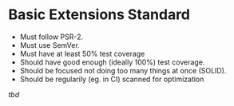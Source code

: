 # Basic Extensions Standard

- Must follow PSR-2.
- Must use SemVer.
- Must have at least 50% test coverage
- Should have good enough (ideally 100%) test coverage.
- Should be focused not doing too many things at once (SOLID).
- Should be regularily (eg. in CI) scanned for optimization

*tbd*
